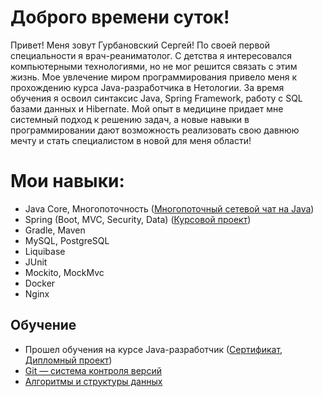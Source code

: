 # Доброго времени суток!
Привет! Меня зовут Гурбановский Сергей! По своей первой специальности я врач-реаниматолог. С детства я интересовался компьютерными технологиями, но не мог решится связать с этим жизнь. Мое увлечение миром программирования привело меня к прохождению курса Java-разработчика в Нетологии. За время обучения я освоил синтаксис Java, Spring Framework, работу с SQL базами данных и Hibernate. Мой опыт в медицине придает мне системный подход к решению задач, а новые навыки в программировании дают возможность реализовать свою давнюю мечту и стать специалистом в новой для меня области!
# Мои навыки:
- Java Core, Многопоточность ([Многопоточный сетевой чат на Java](https://github.com/13tom13/networkchat))
- Spring (Boot, MVC, Security, Data) ([Курсовой проект](https://github.com/13tom13/moneytransferservice.git))
- Gradle, Maven
- MySQL, PostgreSQL 
- Liquibase
- JUnit 
- Mockito, MockMvc  
- Docker
- Nginx

## Обучение
- Прошел обучения на курсе Java-разработчик ([Сертификат](certificate.pdf), [Дипломный проект](https://github.com/13tom13/CloudService.git))
- [Git — система контроля версий](certificate-git.pdf)
- [Алгоритмы и структуры данных](certificate-algo.pdf)